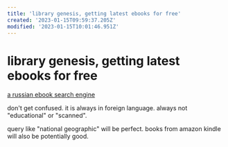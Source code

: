 ```yaml
---
title: 'library genesis, getting latest ebooks for free'
created: '2023-01-15T09:59:37.205Z'
modified: '2023-01-15T10:01:46.951Z'
---
```


# library genesis, getting latest ebooks for free

[a russian ebook search engine](http://libgen.is/)

don't get confused. it is always in foreign language. always not "educational" or "scanned".

query like "national geographic" will be perfect. books from amazon kindle will also be potentially good.
